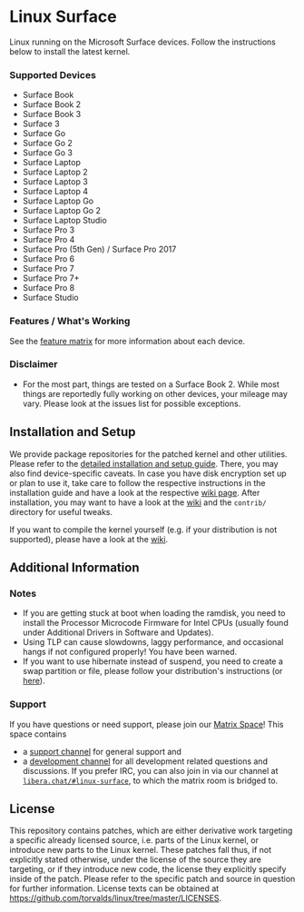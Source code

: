 # Linux Surface

Linux running on the Microsoft Surface devices.
Follow the instructions below to install the latest kernel.

### Supported Devices

* Surface Book
* Surface Book 2
* Surface Book 3
* Surface 3
* Surface Go
* Surface Go 2
* Surface Go 3
* Surface Laptop
* Surface Laptop 2
* Surface Laptop 3
* Surface Laptop 4
* Surface Laptop Go
* Surface Laptop Go 2
* Surface Laptop Studio
* Surface Pro 3
* Surface Pro 4
* Surface Pro (5th Gen) / Surface Pro 2017
* Surface Pro 6
* Surface Pro 7
* Surface Pro 7+
* Surface Pro 8
* Surface Studio

### Features / What's Working

See the [feature matrix](https://github.com/linux-surface/linux-surface/wiki/Supported-Devices-and-Features#feature-matrix) for more information about each device.

### Disclaimer

* For the most part, things are tested on a Surface Book 2.
  While most things are reportedly fully working on other devices, your mileage may vary.
  Please look at the issues list for possible exceptions.

## Installation and Setup

We provide package repositories for the patched kernel and other utilities.
Please refer to the [detailed installation and setup guide][wiki-setup].
There, you may also find device-specific caveats.
In case you have disk encryption set up or plan to use it, take care to follow the respective instructions in the installation guide and have a look at the respective [wiki page][wiki-encryption].
After installation, you may want to have a look at the [wiki][wiki] and the `contrib/` directory for useful tweaks.

If you want to compile the kernel yourself (e.g. if your distribution is not supported), please have a look at the [wiki][wiki-compiling].

## Additional Information

### Notes

* If you are getting stuck at boot when loading the ramdisk, you need to install the Processor Microcode Firmware for Intel CPUs (usually found under Additional Drivers in Software and Updates).
* Using TLP can cause slowdowns, laggy performance, and occasional hangs if not configured properly! You have been warned.
* If you want to use hibernate instead of suspend, you need to create a swap partition or file, please follow your distribution's instructions (or [here][hibernate-setup]).

### Support

If you have questions or need support, please join our [Matrix Space][matrix-space]!
This space contains
- a [support channel][matrix-support] for general support and
- a [development channel][matrix-development] for all development related questions and discussions.
  If you prefer IRC, you can also join in via our channel at [`libera.chat/#linux-surface`][liberachat], to which the matrix room is bridged to.

## License
This repository contains patches, which are either derivative work targeting a specific already licensed source, i.e. parts of the Linux kernel, or introduce new parts to the Linux kernel.
These patches fall thus, if not explicitly stated otherwise, under the license of the source they are targeting, or if they introduce new code, the license they explicitly specify inside of the patch.
Please refer to the specific patch and source in question for further information.
License texts can be obtained at https://github.com/torvalds/linux/tree/master/LICENSES.

[wiki]: https://github.com/linux-surface/linux-surface/wiki
[wiki-setup]: https://github.com/linux-surface/linux-surface/wiki/Installation-and-Setup
[wiki-compiling]: https://github.com/linux-surface/linux-surface/wiki/Compiling-the-Kernel-from-Source
[wiki-encryption]: https://github.com/linux-surface/linux-surface/wiki/Disk-Encryption

[matrix-space]: https://matrix.to/#/#linux-surface:matrix.org
[matrix-support]: https://matrix.to/#/#linux-surface-support:matrix.org
[matrix-development]: https://matrix.to/#/#linux-surface-development:matrix.org
[liberachat]: https://web.libera.chat/#linux-surface

[hibernate-setup]: https://fitzcarraldoblog.wordpress.com/2018/07/14/configuring-lubuntu-18-04-to-enable-hibernation-using-a-swap-file
[releases]: https://github.com/linux-surface/linux-surface/releases

[linux-surface-kernel]: https://github.com/linux-surface/kernel/
